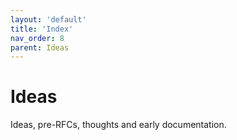 ```yaml
---
layout: 'default'
title: 'Index'
nav_order: 8
parent: Ideas
---
```


# Ideas

Ideas, pre-RFCs, thoughts and early documentation.
